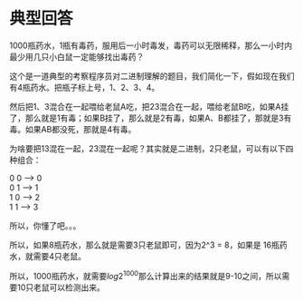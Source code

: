 # 典型回答

1000瓶药水，1瓶有毒药，服用后一小时毒发，毒药可以无限稀释，那么一小时内最少用几只小白鼠一定能够找出毒药？

这个是一道典型的考察程序员对二进制理解的题目，我们简化一下，假如现在我们有4瓶药水。把瓶子标上号，1、2、3、4。

然后把1、3混合在一起喂给老鼠A吃，把23混合在一起，喂给老鼠B吃，如果A挂了，那么就是1有毒；如果B挂了，那么就是2有毒，如果A、B都挂了，那就是3有毒。如果AB都没死，那就是4有毒。

为啥要把13混在一起，23混在一起呢？其实就是二进制，2只老鼠，可以有以下四种组合：

0 0  ——> 0<br />0 1   ——> 1<br />1 0   ——> 2<br />1 1   ——> 3

所以，你懂了吧。。。

所以，如果8瓶药水，那么就是需要3只老鼠即可，因为2^3 = 8，如果是 16瓶药水，就需要4只老鼠。

所以，1000瓶药水，就需要$log 2 ^{1000}$那么计算出来的结果就是9-10之间，所以需要10只老鼠可以检测出来。



